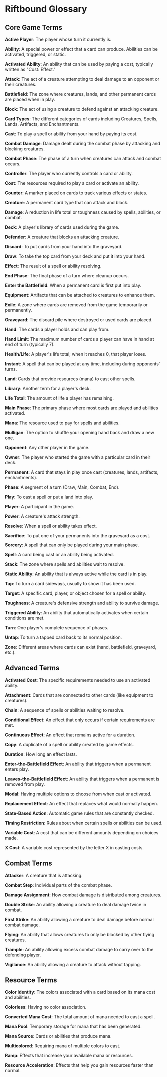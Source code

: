 # Riftbound Glossary

## Core Game Terms

**Active Player**: The player whose turn it currently is.

**Ability**: A special power or effect that a card can produce. Abilities can be activated, triggered, or static.

**Activated Ability**: An ability that can be used by paying a cost, typically written as "Cost: Effect."

**Attack**: The act of a creature attempting to deal damage to an opponent or their creatures.

**Battlefield**: The zone where creatures, lands, and other permanent cards are placed when in play.

**Block**: The act of using a creature to defend against an attacking creature.

**Card Types**: The different categories of cards including Creatures, Spells, Lands, Artifacts, and Enchantments.

**Cast**: To play a spell or ability from your hand by paying its cost.

**Combat Damage**: Damage dealt during the combat phase by attacking and blocking creatures.

**Combat Phase**: The phase of a turn when creatures can attack and combat occurs.

**Controller**: The player who currently controls a card or ability.

**Cost**: The resources required to play a card or activate an ability.

**Counter**: A marker placed on cards to track various effects or states.

**Creature**: A permanent card type that can attack and block.

**Damage**: A reduction in life total or toughness caused by spells, abilities, or combat.

**Deck**: A player's library of cards used during the game.

**Defender**: A creature that blocks an attacking creature.

**Discard**: To put cards from your hand into the graveyard.

**Draw**: To take the top card from your deck and put it into your hand.

**Effect**: The result of a spell or ability resolving.

**End Phase**: The final phase of a turn where cleanup occurs.

**Enter the Battlefield**: When a permanent card is first put into play.

**Equipment**: Artifacts that can be attached to creatures to enhance them.

**Exile**: A zone where cards are removed from the game temporarily or permanently.

**Graveyard**: The discard pile where destroyed or used cards are placed.

**Hand**: The cards a player holds and can play from.

**Hand Limit**: The maximum number of cards a player can have in hand at end of turn (typically 7).

**Health/Life**: A player's life total; when it reaches 0, that player loses.

**Instant**: A spell that can be played at any time, including during opponents' turns.

**Land**: Cards that provide resources (mana) to cast other spells.

**Library**: Another term for a player's deck.

**Life Total**: The amount of life a player has remaining.

**Main Phase**: The primary phase where most cards are played and abilities activated.

**Mana**: The resource used to pay for spells and abilities.

**Mulligan**: The option to shuffle your opening hand back and draw a new one.

**Opponent**: Any other player in the game.

**Owner**: The player who started the game with a particular card in their deck.

**Permanent**: A card that stays in play once cast (creatures, lands, artifacts, enchantments).

**Phase**: A segment of a turn (Draw, Main, Combat, End).

**Play**: To cast a spell or put a land into play.

**Player**: A participant in the game.

**Power**: A creature's attack strength.

**Resolve**: When a spell or ability takes effect.

**Sacrifice**: To put one of your permanents into the graveyard as a cost.

**Sorcery**: A spell that can only be played during your main phase.

**Spell**: A card being cast or an ability being activated.

**Stack**: The zone where spells and abilities wait to resolve.

**Static Ability**: An ability that is always active while the card is in play.

**Tap**: To turn a card sideways, usually to show it has been used.

**Target**: A specific card, player, or object chosen for a spell or ability.

**Toughness**: A creature's defensive strength and ability to survive damage.

**Triggered Ability**: An ability that automatically activates when certain conditions are met.

**Turn**: One player's complete sequence of phases.

**Untap**: To turn a tapped card back to its normal position.

**Zone**: Different areas where cards can exist (hand, battlefield, graveyard, etc.).

## Advanced Terms

**Activated Cost**: The specific requirements needed to use an activated ability.

**Attachment**: Cards that are connected to other cards (like equipment to creatures).

**Chain**: A sequence of spells or abilities waiting to resolve.

**Conditional Effect**: An effect that only occurs if certain requirements are met.

**Continuous Effect**: An effect that remains active for a duration.

**Copy**: A duplicate of a spell or ability created by game effects.

**Duration**: How long an effect lasts.

**Enter-the-Battlefield Effect**: An ability that triggers when a permanent enters play.

**Leaves-the-Battlefield Effect**: An ability that triggers when a permanent is removed from play.

**Modal**: Having multiple options to choose from when cast or activated.

**Replacement Effect**: An effect that replaces what would normally happen.

**State-Based Action**: Automatic game rules that are constantly checked.

**Timing Restriction**: Rules about when certain spells or abilities can be used.

**Variable Cost**: A cost that can be different amounts depending on choices made.

**X Cost**: A variable cost represented by the letter X in casting costs.

## Combat Terms

**Attacker**: A creature that is attacking.

**Combat Step**: Individual parts of the combat phase.

**Damage Assignment**: How combat damage is distributed among creatures.

**Double Strike**: An ability allowing a creature to deal damage twice in combat.

**First Strike**: An ability allowing a creature to deal damage before normal combat damage.

**Flying**: An ability that allows creatures to only be blocked by other flying creatures.

**Trample**: An ability allowing excess combat damage to carry over to the defending player.

**Vigilance**: An ability allowing a creature to attack without tapping.

## Resource Terms

**Color Identity**: The colors associated with a card based on its mana cost and abilities.

**Colorless**: Having no color association.

**Converted Mana Cost**: The total amount of mana needed to cast a spell.

**Mana Pool**: Temporary storage for mana that has been generated.

**Mana Source**: Cards or abilities that produce mana.

**Multicolored**: Requiring mana of multiple colors to cast.

**Ramp**: Effects that increase your available mana or resources.

**Resource Acceleration**: Effects that help you gain resources faster than normal.